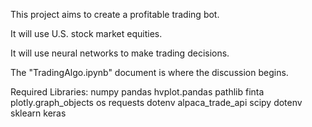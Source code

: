 This project aims to create a profitable trading bot.

It will use U.S. stock market equities.

It will use neural networks to make trading decisions.

 The "TradingAlgo.ipynb" document is where the discussion begins.

Required Libraries:
numpy
pandas
hvplot.pandas
pathlib
finta 
plotly.graph_objects 
os
requests
dotenv 
alpaca_trade_api 
scipy 
dotenv
sklearn
keras
